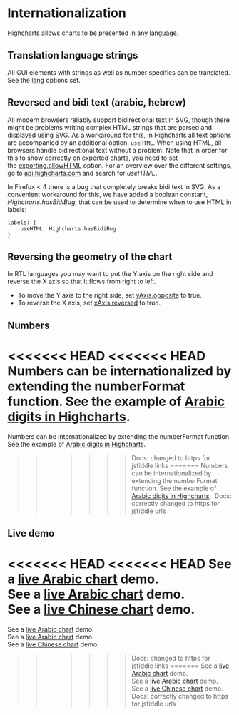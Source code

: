 Internationalization
====================

Highcharts allows charts to be presented in any language.

Translation language strings
----------------------------

All GUI elements with strings as well as number specifics can be translated. See the [lang](https://api.highcharts.com/highcharts/lang) options set.

Reversed and bidi text (arabic, hebrew)
---------------------------------------

All modern browsers reliably support bidirectional text in SVG, though there might be problems writing complex HTML strings that are parsed and displayed using SVG. As a workaround for this, in Highcharts all text options are accompanied by an additional option, `useHTML`. When using HTML, all browsers handle bidirectional text without a problem. Note that in order for this to show correctly on exported charts, you need to set the [exporting.allowHTML](https://api.highcharts.com/highcharts/exporting.allowHTML) option. For an overview over the different settings, go to [api.highcharts.com](https://api.highcharts.com) and search for _useHTML_.

In Firefox < 4 there is a bug that completely breaks bidi text in SVG. As a convenient workaround for this, we have added a boolean constant, _Highcharts.hasBidiBug_, that can be used to determine when to use HTML in labels:

    
    labels: {
        useHTML: Highcharts.hasBidiBug
    }

Reversing the geometry of the chart
-----------------------------------

In RTL languages you may want to put the Y axis on the right side and reverse the X axis so that it flows from right to left. 

*   To move the Y axis to the right side, set [yAxis.opposite](https://api.highcharts.com/highcharts/yAxis.opposite) to true.
*   To reverse the X axis, set [xAxis.reversed](https://api.highcharts.com/highcharts/xAxis.reversed) to true.

Numbers
-------

<<<<<<< HEAD
<<<<<<< HEAD
Numbers can be internationalized by extending the numberFormat function. See the example of [Arabic digits in Highcharts](https://jsfiddle.net/gh/get/library/pure/highcharts/highcharts/tree/master/samples/highcharts/members/highcharts-numberformat/). 
=======
Numbers can be internationalized by extending the numberFormat function. See the example of [Arabic digits in Highcharts](https://jsfiddlefiddle.net/gh/get/library/pure/highcharts/highcharts/tree/master/samples/highcharts/members/highcharts-numberformat/). 
>>>>>>> Docs: changed to https for jsfiddle links
=======
Numbers can be internationalized by extending the numberFormat function. See the example of [Arabic digits in Highcharts](https://jsfiddle.net/gh/get/library/pure/highcharts/highcharts/tree/master/samples/highcharts/members/highcharts-numberformat/). 
>>>>>>> Docs: correctly changed to https for jsfiddle urls

Live demo
---------

<<<<<<< HEAD
<<<<<<< HEAD
See a [live Arabic chart](https://jsfiddle.net/highcharts/buYCZ/) demo.  
See a [live Arabic chart](https://jsfiddle.net/highcharts/ebqj2e19/) demo.  
See a [live Chinese chart](https://jsfiddle.net/highcharts/u923mpct/) demo.
=======
See a [live Arabic chart](https://jsfiddlefiddle.net/highcharts/buYCZ/) demo.  
See a [live Arabic chart](https://jsfiddlefiddle.net/highcharts/ebqj2e19/) demo.  
See a [live Chinese chart](https://jsfiddlefiddle.net/highcharts/u923mpct/) demo.
>>>>>>> Docs: changed to https for jsfiddle links
=======
See a [live Arabic chart](https://jsfiddle.net/highcharts/buYCZ/) demo.  
See a [live Arabic chart](https://jsfiddle.net/highcharts/ebqj2e19/) demo.  
See a [live Chinese chart](https://jsfiddle.net/highcharts/u923mpct/) demo.
>>>>>>> Docs: correctly changed to https for jsfiddle urls
